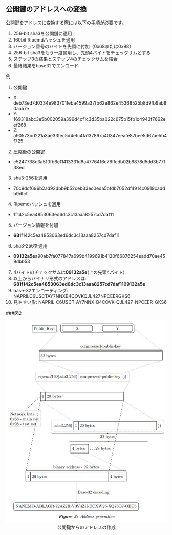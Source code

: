 ## 公開鍵のアドレスへの変換

公開鍵をアドレスに変換する際には以下の手順が必要です。

1. 256-bit sha3を公開鍵に適用
2. 160bit Ripemdハッシュを適用
3. バージョン番号のバイトを先頭に付加（0x68または0x98）
4. 256-bit sha3をもう一度適用し、先頭4バイトをチェックサムとする
5. ステップ3の結果とステップ4のチェックサムを結合
6. 最終結果をbase32でエンコード

例:

1. 公開鍵
 * X: deb73ed7d0334e983701feba4599a37fb62e862e45368525b8d9fb9ab80aa57e
 * Y: 169318abc3e5b002059a396d4cf1c3d35ba022c675b15fb1c4943f7662eef268
 * Z: a90573bd221a3ae33fec5d4efc4fa137897a40347eeafe87bee5d67ae5b4f725
2. 圧縮後の公開鍵
 * c5247738c3a510fb6c11413331d8a47764f6e78ffcdb02b6878d5dd3b77f38ed
3. sha3-256を適用
 * 70c9dcf696b2ad92dbb9b52ceb33ec0eda5bfdb7052df4914c0919caddb9dfcf
4. Ripemdハッシュを適用
 * 1f142c5ea4853063ed6dc3c13aaa8257cd7daf11
5. バージョン情報を付加
 * **68**1f142c5ea4853063ed6dc3c13aaa8257cd7daf11
6. sha3-256を適用
 * **09132a5e**a90ab7fa077847a699b4199691b4130f66876254eadd70ae459dbb53
7. 4バイトのチェックサムは**09132a5e**(上の先頭4バイト)
8. 以上からバイナリ形式のアドレスは: **681f142c5ea4853063ed6dc3c13aaa8257cd7daf1109132a5e**
9. base-32エンコーディング: NAPRILC6USCTAY7NNXB4COVKQJL427NPCEERGKS6
10. 見やすい形: NAPRIL-C6USCT-AY7NNX-B4COVK-QJL427-NPCEER-GKS6

###図2

<img src="/images/Figure2_2.jpg">

<center> 公開鍵からのアドレスの作成</center>
